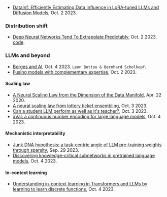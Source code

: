 
- [DataInf: Efficiently Estimating Data Influence in LoRA-tuned LLMs and Diffusion Models](https://browse.arxiv.org/pdf/2310.00902.pdf), Oct. 2 2023.

### Distribution shift

- [Deep Neural Networks Tend To Extrapolate Predictably](https://browse.arxiv.org/pdf/2310.00873.pdf), Oct. 2 2023. [code](https://github.com/katiekang1998/cautious_extrapolation).

### LLMs and beyond

- [Borges and AI](https://browse.arxiv.org/pdf/2310.01425.pdf), Oct. 4 2023. `Leon Bottou & Bernhard Scholkopf`.
- [Fusing models with complementary expertise](https://browse.arxiv.org/pdf/2310.01542.pdf), Oct. 2 2023.

#### Scaling law

- [A Neural Scaling Law from the Dimension of the Data Manifold](https://browse.arxiv.org/pdf/2004.10802.pdf), Apr. 22 2020.
- [A neural scaling law from lottery ticket ensembling](https://browse.arxiv.org/pdf/2310.02258.pdf), Oct. 3 2023.
- [Can a student LLM perform as well as it's teacher?](https://browse.arxiv.org/pdf/2310.02421.pdf), Oct. 3 2023.
- [xVal: a continuous number encoding for large language models](https://browse.arxiv.org/pdf/2310.02989.pdf), Oct. 4 2023.

#### Mechanistic interpretability

- [Junk DNA hypothesis: a task-centric angle of LLM pre-training weights through sparsity](https://browse.arxiv.org/pdf/2310.02277.pdf), Sep. 29 2023.
- [Discovering knowledge-critical subnetworks in pretrained language models](https://browse.arxiv.org/pdf/2310.03084.pdf), Oct. 4 2023.

#### In-context learning

- [Understanding in-context learning in Transformers and LLMs by learning to learn discrete functions](https://browse.arxiv.org/pdf/2310.03016.pdf), Oct. 4 2023.
